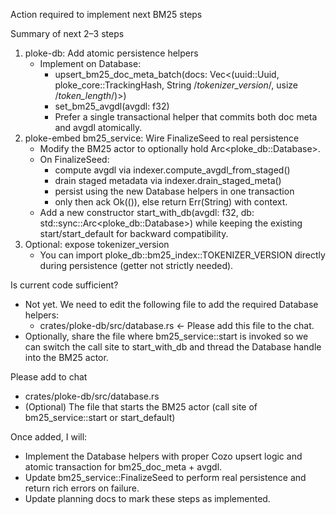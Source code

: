 Action required to implement next BM25 steps

Summary of next 2–3 steps
1) ploke-db: Add atomic persistence helpers
   - Implement on Database:
     - upsert_bm25_doc_meta_batch(docs: Vec<(uuid::Uuid, ploke_core::TrackingHash, String /*tokenizer_version*/, usize /*token_length*/)>)
     - set_bm25_avgdl(avgdl: f32)
     - Prefer a single transactional helper that commits both doc meta and avgdl atomically.
2) ploke-embed bm25_service: Wire FinalizeSeed to real persistence
   - Modify the BM25 actor to optionally hold Arc<ploke_db::Database>.
   - On FinalizeSeed:
     - compute avgdl via indexer.compute_avgdl_from_staged()
     - drain staged metadata via indexer.drain_staged_meta()
     - persist using the new Database helpers in one transaction
     - only then ack Ok(()), else return Err(String) with context.
   - Add a new constructor start_with_db(avgdl: f32, db: std::sync::Arc<ploke_db::Database>) while keeping the existing start/start_default for backward compatibility.
3) Optional: expose tokenizer_version
   - You can import ploke_db::bm25_index::TOKENIZER_VERSION directly during persistence (getter not strictly needed).

Is current code sufficient?
- Not yet. We need to edit the following file to add the required Database helpers:
  - crates/ploke-db/src/database.rs  ← Please add this file to the chat.
- Optionally, share the file where bm25_service::start is invoked so we can switch the call site to start_with_db and thread the Database handle into the BM25 actor.

Please add to chat
- crates/ploke-db/src/database.rs
- (Optional) The file that starts the BM25 actor (call site of bm25_service::start or start_default)

Once added, I will:
- Implement the Database helpers with proper Cozo upsert logic and atomic transaction for bm25_doc_meta + avgdl.
- Update bm25_service::FinalizeSeed to perform real persistence and return rich errors on failure.
- Update planning docs to mark these steps as implemented.

